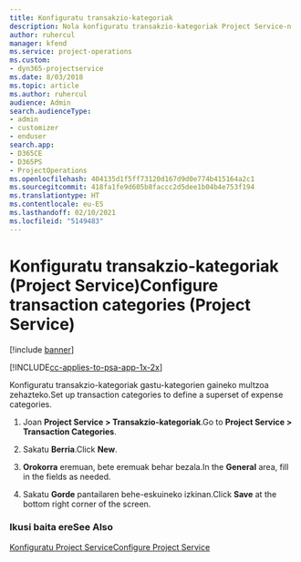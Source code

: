 ```yaml
---
title: Konfiguratu transakzio-kategoriak
description: Nola konfiguratu transakzio-kategoriak Project Service-n
author: ruhercul
manager: kfend
ms.service: project-operations
ms.custom:
- dyn365-projectservice
ms.date: 8/03/2018
ms.topic: article
ms.author: ruhercul
audience: Admin
search.audienceType:
- admin
- customizer
- enduser
search.app:
- D365CE
- D365PS
- ProjectOperations
ms.openlocfilehash: 404135d1f5ff73120d167d9d0e774b415164a2c1
ms.sourcegitcommit: 418fa1fe9d605b8faccc2d5dee1b04b4e753f194
ms.translationtype: HT
ms.contentlocale: eu-ES
ms.lasthandoff: 02/10/2021
ms.locfileid: "5149483"
---
```

# <a name="configure-transaction-categories-project-service"></a><span data-ttu-id="9f141-103">Konfiguratu transakzio-kategoriak (Project Service)</span><span class="sxs-lookup"><span data-stu-id="9f141-103">Configure transaction categories (Project Service)</span></span>

[!include [banner](../includes/psa-now-project-operations.md)]

[!INCLUDE[cc-applies-to-psa-app-1x-2x](../includes/cc-applies-to-psa-app-1x-2x.md)]

<span data-ttu-id="9f141-104">Konfiguratu transakzio-kategoriak gastu-kategorien gaineko multzoa zehazteko.</span><span class="sxs-lookup"><span data-stu-id="9f141-104">Set up transaction categories to define a superset of expense categories.</span></span>  
  
1.  <span data-ttu-id="9f141-105">Joan **Project Service > Transakzio-kategoriak**.</span><span class="sxs-lookup"><span data-stu-id="9f141-105">Go to **Project Service > Transaction Categories**.</span></span>  
  
2.  <span data-ttu-id="9f141-106">Sakatu **Berria**.</span><span class="sxs-lookup"><span data-stu-id="9f141-106">Click **New**.</span></span>  
  
3.  <span data-ttu-id="9f141-107">**Orokorra** eremuan, bete eremuak behar bezala.</span><span class="sxs-lookup"><span data-stu-id="9f141-107">In the **General** area, fill in the fields as needed.</span></span>  
  
4.  <span data-ttu-id="9f141-108">Sakatu **Gorde** pantailaren behe-eskuineko izkinan.</span><span class="sxs-lookup"><span data-stu-id="9f141-108">Click **Save** at the bottom right corner of the screen.</span></span>  
  
### <a name="see-also"></a><span data-ttu-id="9f141-109">Ikusi baita ere</span><span class="sxs-lookup"><span data-stu-id="9f141-109">See Also</span></span>  
 [<span data-ttu-id="9f141-110">Konfiguratu Project Service</span><span class="sxs-lookup"><span data-stu-id="9f141-110">Configure Project Service</span></span>](../psa/configure.md)
